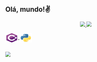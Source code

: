 ## Olá, mundo!✌️
<div align="center">
  <a href="https://github.com/David-Marinho">
  <img height="150em" src="https://github-readme-stats.vercel.app/api?username=david-marinho&show_icons=true&theme=radical&include_all_commits=true&count_private=true&title_color=126887"/>
  <img height="150em" src="https://github-readme-stats.vercel.app/api/top-langs/?username=david-marinho&layout=compact&langs_count=7&theme=radical&title_color=126887"/>
</div>
  
  <div style="display: inline_block"><br>
    <img align="center" alt="david-Csharp" height="30" width="40" src="https://raw.githubusercontent.com/devicons/devicon/master/icons/csharp/csharp-original.svg"> 
    <img align="center" alt="david-Python" height="30" width="40" src="https://raw.githubusercontent.com/devicons/devicon/master/icons/python/python-original.svg">  
</div>
  
##

<div>
  <a href="https://www.linkedin.com/in/david-pequeno-marinho/" target="_blank"><img src="https://img.shields.io/badge/-LinkedIn-%230077B5?style=for-the-                badge&logo=linkedin&logoColor=white" target="_blank"></a> 
</div>


